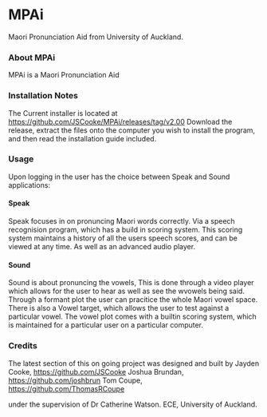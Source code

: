 # MPAi
Maori Pronunciation Aid from University of Auckland.

### About MPAi
MPAi is a Maori Pronunciation Aid

### Installation Notes
The Current installer is located at https://github.com/JSCooke/MPAi/releases/tag/v2.00
Download the release, extract the files onto the computer you wish to install the program, and then read the installation guide included.

### Usage
Upon logging in the user has the choice between Speak and Sound applications:

#### Speak
Speak focuses in on pronuncing Maori words correctly. Via a speech recognision program, which has a build in scoring system. This scoring system maintains a history of all the users speech scores, and can be viewed at any time. As well as an advanced audio player.

#### Sound
Sound is about pronuncing the vowels, This is done through a video player which allows for the user to hear as well as see the wvowels being said. Through a formant plot the user can pracitice the whole Maori vowel space. There is also a Vowel target, which allows the user to test against a particular vowel. The vowel plot comes with a builtin scoring system, which is maintained for a particular user on a particular computer.

### Credits
The latest section of this on going project was designed and built by
Jayden Cooke, https://github.com/JSCooke
Joshua Brundan, https://github.com/joshbrun
Tom Coupe, https://github.com/ThomasRCoupe

under the supervision of 
Dr Catherine Watson.
ECE, University of Auckland.



